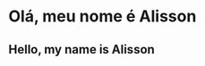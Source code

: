 <html>
  <head>
  </head>
  <body>
    <h1>Olá, meu nome é Alisson</h1>
    <h2>Hello, my name is Alisson</h2>
  </body>
</html>
